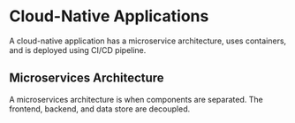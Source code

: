 # Cloud-Native Applications
A cloud-native application has a microservice architecture, uses containers, and is deployed using CI/CD pipeline. 

## Microservices Architecture
A microservices architecture is when components are separated. The frontend, backend, and data store are decoupled. 
